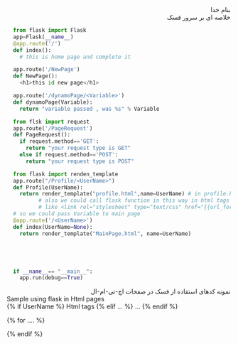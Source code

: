 <div dir='rtl'>بنام خدا</div>
<div dir='rtl'>خلاصه ای بر سرور فسک</div>

```python
  from flask import Flask
  app=Flask(__name__)
  @app.route('/')
  def index():
    # this is home page and complete it

  app.route('/NewPage')
  def NewPage():
    <h1>this id new page</h1>

  app.route('/dynamoPage/<Variable>')
  def dynamoPage(Variable):
    return "variable passed , was %s" % Variable

  from flsk import request
  app.route('/PageRequest')
  def PageRequest():
    if request.method=='GET':
      return "your request type is GET"
    else if request.method=='POST':
      return "your request type is POST"

  from flask import renden_template
  app.route("/Profile/<UserName>")
  def Profile(UserName):
    return render_template("profile.html",name=UserName) # in profile.html to calling variable should use {{}} into html tags
          # also we could call flask function in this way in html tags
          # like <link rel="stylesheet" type="text/css" href="{{url_for('static'),filename='style.css'}}">
  # so we could pass Variable to main page
  @app.route('/<UserName>')
  def index(UserName=None):
    return render_template("MainPage.html", name=UserName)





  if __name__== "__main__":
    app.run(debug==True)
  ```

<div dir='rtl'>نمونه کدهای استفاده از فسک در صفحات اچ-تی-ام-ال</div><br\>
Sample using flask in Html pages<br/>
{% if UserName %}
  Html tags
{% elif ... %}
  ...
{% endif %}

{% for .... %}

{% endif %}
<div dir='rtl'></div>
<div dir='rtl'></div>
<div dir='rtl'></div>
<div dir='rtl'></div>
<div dir='rtl'></div>

